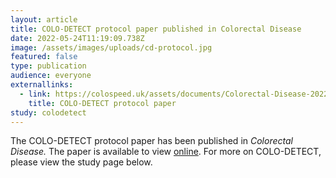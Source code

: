 ```yaml
---
layout: article
title: COLO-DETECT protocol paper published in Colorectal Disease
date: 2022-05-24T11:19:09.738Z
image: /assets/images/uploads/cd-protocol.jpg
featured: false
type: publication
audience: everyone
externallinks:
  - link: https://colospeed.uk/assets/documents/Colorectal-Disease-2022-Seager.pdf
    title: COLO-DETECT protocol paper
study: colodetect
---
```

The COLO-DETECT protocol paper has been published in *Colorectal Disease.* The paper is available to view [online](https://colospeed.uk/assets/documents/Colorectal-Disease-2022-Seager.pdf). For more on COLO-DETECT, please view the study page below.